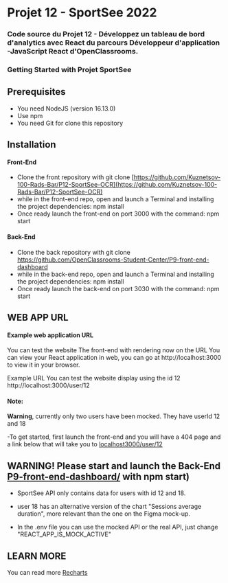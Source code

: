 # Projet 12 - SportSee 2022

### Code source du Projet 12 - Développez un tableau de bord d'analytics avec React du parcours Développeur d'application -JavaScript React d'OpenClassrooms.

### Getting Started with Projet SportSee

## Prerequisites

- You need NodeJS (version 16.13.0)
- Use npm
- You need Git for clone this repository

## Installation

#### **Front-End**

- Clone the front repository with git clone [https://github.com/Kuznetsov-100-Rads-Bar/P12-SportSee-OCR](https://github.com/Kuznetsov-100-Rads-Bar/P12-SportSee-OCR)
- while in the front-end repo, open and launch a Terminal and installing the project dependencies: npm install
- Once ready launch the front-end on port 3000 with the command: npm start

#### **Back-End**

- Clone the back repository with git clone https://github.com/OpenClassrooms-Student-Center/P9-front-end-dashboard
- while in the back-end repo, open and launch a Terminal and installing the project dependencies: npm install
- Once ready launch the back-end on port 3030 with the command: npm start

## WEB APP URL

#### Example web application URL

You can test the website
The front-end with rendering now on the URL
You can view your React application in web, you can go at http://localhost:3000 to view it in your browser.

Example URL
You can test the website display using the id 12 http://localhost:3000/user/12

#### Note:

**Warning**, currently only two users have been mocked. They have userId 12 and 18

-To get started, first launch the front-end and you will have a 404 page and a link below that will take you to [localhost3000/user/12](localhost3000/user/12)


## WARNING! Please start and launch the Back-End [P9-front-end-dashboard/](P9-front-end-dashboard/) with npm start)

- SportSee API only contains data for users with id 12 and 18.
- user 18 has an alternative version of the chart "Sessions average duration", more relevant than the one on the Figma mock-up.

- In the .env file you can use the mocked API or the real API, just change "REACT_APP_IS_MOCK_ACTIVE"

## LEARN MORE

You can read more
[Recharts](https://recharts.org/en-US)
